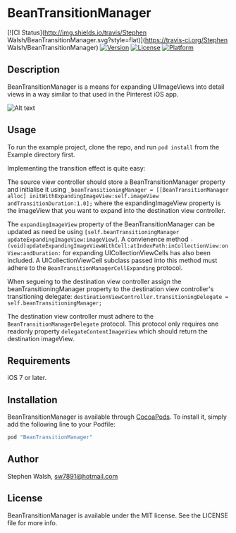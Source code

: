 # BeanTransitionManager

[![CI Status](http://img.shields.io/travis/Stephen Walsh/BeanTransitionManager.svg?style=flat)](https://travis-ci.org/Stephen Walsh/BeanTransitionManager)
[![Version](https://img.shields.io/cocoapods/v/BeanTransitionManager.svg?style=flat)](http://cocoapods.org/pods/BeanTransitionManager)
[![License](https://img.shields.io/cocoapods/l/BeanTransitionManager.svg?style=flat)](http://cocoapods.org/pods/BeanTransitionManager)
[![Platform](https://img.shields.io/cocoapods/p/BeanTransitionManager.svg?style=flat)](http://cocoapods.org/pods/BeanTransitionManager)


## Description
BeanTransitionManager is a means for expanding UIImageViews into detail views in a way similar to that used in the Pinterest iOS app.

![Alt text](http://i.imgur.com/lEdyeAX.gif?1 "Demo")



## Usage
To run the example project, clone the repo, and run `pod install` from the Example directory first.

Implementing the transition effect is quite easy:

The source view controller should store a BeanTransitionManager property and initialise it using `_beanTransitioningManager = [[BeanTransitionManager alloc] initWithExpandingImageView:self.imageView andTransitionDuration:1.0];`
where the expandingImageView property is the imageView that you want to expand into the destination view controller.

The `expandingImageView` property of the BeanTransitionManager can be updated as need be using `[self.beanTransitioningManager updateExpandingImageView:imageView]`.
A convienence method `- (void)updateExpandingImageViewWithCell:atIndexPath:inCollectionView:onView:andDuration:` for expanding UICollectionViewCells has also been included. A UICollectionViewCell subclass passed into this method must adhere to the `BeanTransitionManagerCellExpanding` protocol.

When segueing to the destination view controller assign the beanTransitioningManager property to the destination view controller's transitioning delegate:
`destinationViewController.transitioningDelegate = self.beanTransitioningManager;`

The destination view controller must adhere to the `BeanTransitionManagerDelegate` protocol.
This protocol only requires one readonly property `delegateContentImageView` which should return the destination imageView.

## Requirements
iOS 7 or later.


## Installation
BeanTransitionManager is available through [CocoaPods](http://cocoapods.org). To install
it, simply add the following line to your Podfile:

```ruby
pod "BeanTransitionManager"
```

## Author

Stephen Walsh, sw7891@hotmail.com

## License

BeanTransitionManager is available under the MIT license. See the LICENSE file for more info.
